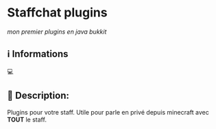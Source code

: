#  __Staffchat plugins__
_mon premier plugins en java bukkit_

## ℹ️ Informations

💻

## 📖 Description:
Plugins pour votre staff.
Utile pour parle en privé depuis minecraft avec **TOUT** le staff.
